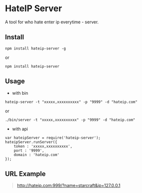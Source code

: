 # HateIP Server

A tool for who hate enter ip everytime - server.

## Install

```
npm install hateip-server -g
```

or

```
npm install hateip-server
```

## Usage

- with bin  
  
```
hateip-server -t "xxxxx,xxxxxxxxxx" -p "9999" -d "hateip.com"  
```

or  


```
./bin/server -t "xxxxx,xxxxxxxxxx" -p "9999" -d "hateip.com"  
```

- with api

```
var hateipServer = require('hateip-server');
hateipServer.runServer({
    token : 'xxxxx,xxxxxxxxxx',
    port : '9999',
    domain : 'hateip.com'
});
```

## URL Example

> http://hateip.com:999/?name=starcraft&ip=127.0.0.1